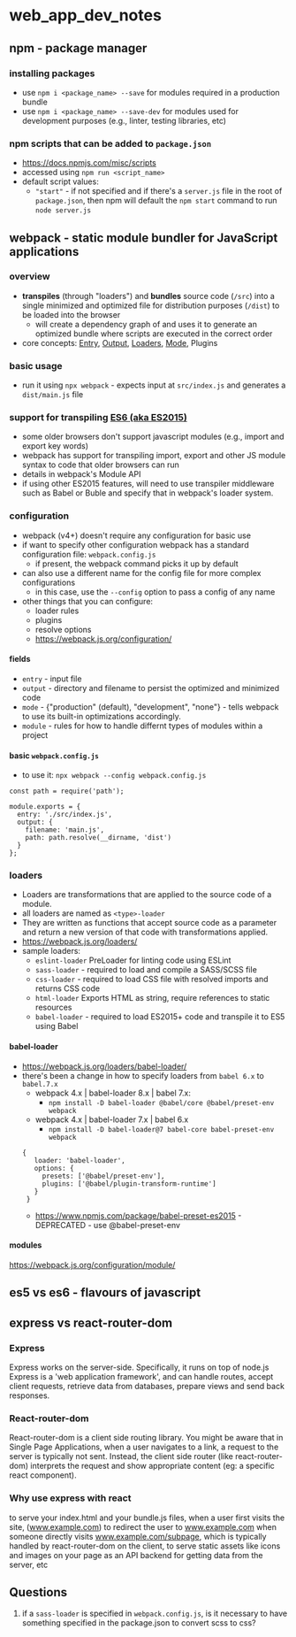 # web_app_dev_notes

## npm - package manager
### installing packages
- use `npm i <package_name> --save` for modules required in a production bundle
- use `npm i <package_name> --save-dev` for modules used for development purposes (e.g., linter, testing libraries, etc)

### npm scripts that can be added to `package.json`
- https://docs.npmjs.com/misc/scripts
- accessed using `npm run <script_name>`
- default script values:
   - `"start"` - if not specified and if there's a `server.js` file in the root of `package.json`, then npm will 
   default the `npm start` command to run `node server.js`



## webpack - static module bundler for JavaScript applications
### overview
- **transpiles** (through "loaders") and **bundles** source code (`/src`) into a single minimized and optimized file for distribution purposes (`/dist`) to be loaded into the browser
   - will create a dependency graph of and uses it to generate an optimized bundle where scripts are executed in the correct order
- core concepts: [Entry](https://webpack.js.org/concepts/#entry), [Output](https://webpack.js.org/concepts/#output), [Loaders](https://webpack.js.org/loaders/), [Mode](https://webpack.js.org/concepts/#mode), Plugins

### basic usage
- run it using `npx webpack` - expects input at `src/index.js` and generates a `dist/main.js` file

### support for transpiling [ES6 (aka ES2015)](http://www.ecma-international.org/ecma-262/6.0/)
- some older browsers don't support javascript modules (e.g., import and export key words)
- webpack has support for transpiling import, export and other JS module syntax to code that older browsers can run
- details in webpack's Module API
- if using other ES2015 features, will need to use transpiler middleware such as Babel or Buble and specify that in webpack's loader system.

### configuration
- webpack (v4+) doesn't require any configuration for basic use
- if want to specify other configuration webpack has a standard configuration file: `webpack.config.js`
   - if present, the webpack command picks it up by default
- can also use a different name for the config file for more complex configurations
   - in this case, use the `--config` option to pass a config of any name
- other things that you can configure:
   - loader rules
   - plugins
   - resolve options
   - https://webpack.js.org/configuration/

#### fields
- `entry` - input file
- `output` - directory and filename to persist the optimized and minimized code
- `mode` - {"production" (default), "development", "none"} - tells webpack to use its built-in optimizations accordingly.
- `module` - rules for how to handle differnt types of modules within a project
   
#### basic `webpack.config.js`
- to use it: `npx webpack --config webpack.config.js`

   
```
const path = require('path');

module.exports = {
  entry: './src/index.js',
  output: {
    filename: 'main.js',
    path: path.resolve(__dirname, 'dist')
  }
};
```
### loaders
- Loaders are transformations that are applied to the source code of a module. 
- all loaders are named as `<type>-loader`
- They are written as functions that accept source code as a parameter and return a new version of that code with transformations applied.
- https://webpack.js.org/loaders/
- sample loaders:
   - `eslint-loader` PreLoader for linting code using ESLint
   - `sass-loader` - required to load and compile a SASS/SCSS file
   - `css-loader` - required to load CSS file with resolved imports and returns CSS code
   - `html-loader` Exports HTML as string, require references to static resources
   - `babel-loader` - required to load ES2015+ code and transpile it to ES5 using Babel
   
#### babel-loader
- https://webpack.js.org/loaders/babel-loader/
- there's been a change in how to specify loaders from `babel 6.x` to `babel.7.x`
   - webpack 4.x | babel-loader 8.x | babel 7.x:
      - `npm install -D babel-loader @babel/core @babel/preset-env webpack`
   - webpack 4.x | babel-loader 7.x | babel 6.x
      - `npm install -D babel-loader@7 babel-core babel-preset-env webpack`
   ```
   {
      loader: 'babel-loader',
      options: {
        presets: ['@babel/preset-env'],
        plugins: ['@babel/plugin-transform-runtime']
      }
    }
    ```
   - https://www.npmjs.com/package/babel-preset-es2015 - DEPRECATED - use @babel-preset-env

#### modules
https://webpack.js.org/configuration/module/

## es5 vs es6 - flavours of javascript

## express vs react-router-dom
### Express
Express works on the server-side. Specifically, it runs on top of node.js
Express is a 'web application framework', and can handle routes, accept client requests, retrieve data from databases, prepare views and send back responses.

### React-router-dom
React-router-dom is a client side routing library.
You might be aware that in Single Page Applications, when a user navigates to a link, a request to the server is typically not sent. Instead, the client side router (like react-router-dom) interprets the request and show appropriate content (eg: a specific react component).

### Why use express with react
to serve your index.html and your bundle.js files, when a user first visits the site, (www.example.com)
to redirect the user to www.example.com when someone directly visits www.example.com/subpage, which is typically handled by react-router-dom on the client,
to serve static assets like icons and images on your page
as an API backend for getting data from the server, etc

## Questions
1. if a `sass-loader` is specified in `webpack.config.js`, is it necessary to have something specified in the package.json to convert scss to css?

